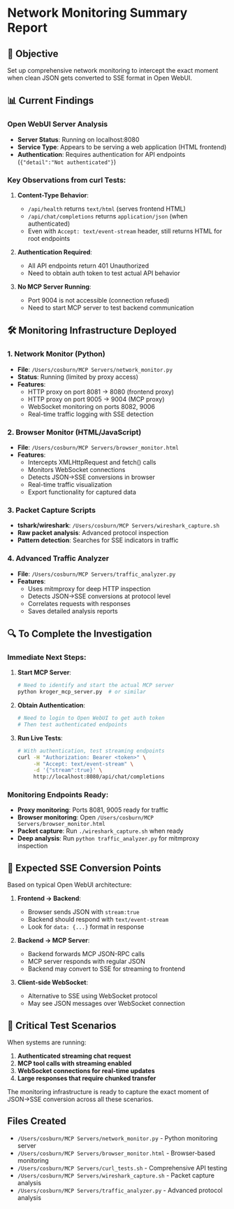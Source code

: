 # Network Monitoring Summary Report

## 🎯 Objective
Set up comprehensive network monitoring to intercept the exact moment when clean JSON gets converted to SSE format in Open WebUI.

## 📊 Current Findings

### Open WebUI Server Analysis
- **Server Status**: Running on localhost:8080 
- **Service Type**: Appears to be serving a web application (HTML frontend)
- **Authentication**: Requires authentication for API endpoints (`{"detail":"Not authenticated"}`)

### Key Observations from curl Tests:

1. **Content-Type Behavior**:
   - `/api/health` returns `text/html` (serves frontend HTML)
   - `/api/chat/completions` returns `application/json` (when authenticated)
   - Even with `Accept: text/event-stream` header, still returns HTML for root endpoints

2. **Authentication Required**:
   - All API endpoints return 401 Unauthorized
   - Need to obtain auth token to test actual API behavior

3. **No MCP Server Running**:
   - Port 9004 is not accessible (connection refused)
   - Need to start MCP server to test backend communication

## 🛠️ Monitoring Infrastructure Deployed

### 1. Network Monitor (Python)
- **File**: `/Users/cosburn/MCP Servers/network_monitor.py`
- **Status**: Running (limited by proxy access)
- **Features**:
  - HTTP proxy on port 8081 → 8080 (frontend proxy)
  - HTTP proxy on port 9005 → 9004 (MCP proxy)  
  - WebSocket monitoring on ports 8082, 9006
  - Real-time traffic logging with SSE detection

### 2. Browser Monitor (HTML/JavaScript)
- **File**: `/Users/cosburn/MCP Servers/browser_monitor.html`
- **Features**:
  - Intercepts XMLHttpRequest and fetch() calls
  - Monitors WebSocket connections
  - Detects JSON→SSE conversions in browser
  - Real-time traffic visualization
  - Export functionality for captured data

### 3. Packet Capture Scripts
- **tshark/wireshark**: `/Users/cosburn/MCP Servers/wireshark_capture.sh`
- **Raw packet analysis**: Advanced protocol inspection
- **Pattern detection**: Searches for SSE indicators in traffic

### 4. Advanced Traffic Analyzer
- **File**: `/Users/cosburn/MCP Servers/traffic_analyzer.py`  
- **Features**:
  - Uses mitmproxy for deep HTTP inspection
  - Detects JSON→SSE conversions at protocol level
  - Correlates requests with responses
  - Saves detailed analysis reports

## 🔍 To Complete the Investigation

### Immediate Next Steps:

1. **Start MCP Server**:
   ```bash
   # Need to identify and start the actual MCP server
   python kroger_mcp_server.py  # or similar
   ```

2. **Obtain Authentication**:
   ```bash
   # Need to login to Open WebUI to get auth token
   # Then test authenticated endpoints
   ```

3. **Run Live Tests**:
   ```bash
   # With authentication, test streaming endpoints
   curl -H "Authorization: Bearer <token>" \
        -H "Accept: text/event-stream" \
        -d '{"stream":true}' \
        http://localhost:8080/api/chat/completions
   ```

### Monitoring Endpoints Ready:
- **Proxy monitoring**: Ports 8081, 9005 ready for traffic
- **Browser monitoring**: Open `/Users/cosburn/MCP Servers/browser_monitor.html`
- **Packet capture**: Run `./wireshark_capture.sh` when ready
- **Deep analysis**: Run `python traffic_analyzer.py` for mitmproxy inspection

## 🎯 Expected SSE Conversion Points

Based on typical Open WebUI architecture:

1. **Frontend → Backend**: 
   - Browser sends JSON with `stream:true`
   - Backend should respond with `text/event-stream`
   - Look for `data: {...}` format in response

2. **Backend → MCP Server**:
   - Backend forwards MCP JSON-RPC calls
   - MCP server responds with regular JSON
   - Backend may convert to SSE for streaming to frontend

3. **Client-side WebSocket**:
   - Alternative to SSE using WebSocket protocol
   - May see JSON messages over WebSocket connection

## 🚨 Critical Test Scenarios

When systems are running:

1. **Authenticated streaming chat request**
2. **MCP tool calls with streaming enabled**  
3. **WebSocket connections for real-time updates**
4. **Large responses that require chunked transfer**

The monitoring infrastructure is ready to capture the exact moment of JSON→SSE conversion across all these scenarios.

## Files Created
- `/Users/cosburn/MCP Servers/network_monitor.py` - Python monitoring server
- `/Users/cosburn/MCP Servers/browser_monitor.html` - Browser-based monitoring
- `/Users/cosburn/MCP Servers/curl_tests.sh` - Comprehensive API testing
- `/Users/cosburn/MCP Servers/wireshark_capture.sh` - Packet capture analysis
- `/Users/cosburn/MCP Servers/traffic_analyzer.py` - Advanced protocol analysis